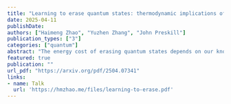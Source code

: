 ```yaml
---
title: "Learning to erase quantum states: thermodynamic implications of quantum learning theory"
date: 2025-04-11
publishDate: 
authors: ["Haimeng Zhao", "Yuzhen Zhang", "John Preskill"]
publication_types: ["3"]
categories: ["quantum"]
abstract: "The energy cost of erasing quantum states depends on our knowledge of the states. We show that learning algorithms can acquire such knowledge to erase many copies of an unknown state at the optimal energy cost. This is proved by showing that learning can be made fully reversible and has no fundamental energy cost itself. With simple counting arguments, we relate the energy cost of erasing quantum states to their complexity, entanglement, and magic. We further show that the constructed erasure protocol is computationally efficient when learning is efficient. Conversely, under standard cryptographic assumptions, we prove that the optimal energy cost cannot be achieved efficiently in general. These results also enable efficient work extraction based on learning. Together, our results establish a concrete connection between quantum learning theory and thermodynamics, highlighting the physical significance of learning processes and enabling efficient learning-based protocols for thermodynamic tasks."
featured: true
publication: ""
url_pdf: "https://arxiv.org/pdf/2504.07341"
links:
- name: Talk
  url: 'https://hmzhao.me/files/learning-to-erase.pdf'
---
```


